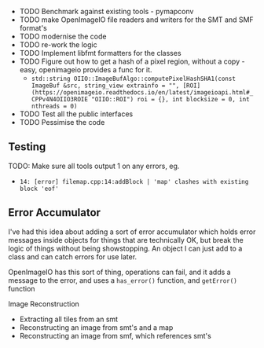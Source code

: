 * TODO Benchmark against existing tools - pymapconv
* TODO make OpenImageIO file readers and writers for the SMT and SMF format's
* TODO modernise the code
* TODO re-work the logic
* TODO Implement libfmt formatters for the classes
* TODO Figure out how to get a hash of a pixel region, without a copy - easy, openimageio provides a func for it.
	* `std::string OIIO::ImageBufAlgo::computePixelHashSHA1(const ImageBuf &src, string_view extrainfo = "", [ROI](https://openimageio.readthedocs.io/en/latest/imageioapi.html#_CPPv4N4OIIO3ROIE "OIIO::ROI") roi = {}, int blocksize = 0, int nthreads = 0)`
* TODO Test all the public interfaces
* TODO Pessimise the code

## Testing
TODO: Make sure all tools  output 1 on any errors, eg.
* `14: [error] filemap.cpp:14:addBlock | 'map' clashes with existing block 'eof'`
## Error Accumulator
I've had this idea about adding a sort of error accumulator which holds error messages inside objects for things that are technically OK, but break the logic of things without being showstopping. An object I can just add to a class and can catch errors for use later.

OpenImageIO has this sort of thing, operations can fail, and it adds a message to the error, and uses a `has_error()` function, and `getError()` function 

Image Reconstruction
* Extracting all tiles from an smt
* Reconstructing an image from smt's and a map
* Reconstructing an image from smf, which references smt's